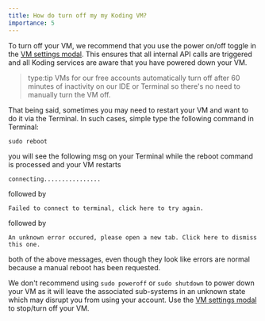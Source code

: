 ```yaml
---
title: How do turn off my my Koding VM?
importance: 5
---
```

To turn off your VM, we recommend that you use the power on/off toggle in the [VM settings modal](http://learn.koding.com/guides/understanding-vm-panel/). This ensures that all internal API calls are triggered and all Koding services are aware that you have powered down your VM.

> type:tip
> VMs for our free accounts automatically turn off after 60 minutes of inactivity on our IDE or Terminal
> so there's no need to manually turn the VM off.

That being said, sometimes you may need to restart your VM and want to do it via the Terminal. In such cases, simple type the following command in Terminal:
```
sudo reboot
```
you will see the following msg on your Terminal while the reboot command is processed and your VM restarts
```
connecting................
```
followed by
```
Failed to connect to terminal, click here to try again.
```
followed by
```
An unknown error occured, please open a new tab. Click here to dismiss this one.
```
both of the above messages, even though they look like errors are normal because a manual reboot has been requested.

We don't recommend using `sudo poweroff` or `sudo shutdown` to power down your VM as it will leave the associated sub-systems in an unknown state which may disrupt you from using your account. Use the [VM settings modal](http://learn.koding.com/guides/understanding-vm-panel/) to stop/turn off your VM.
